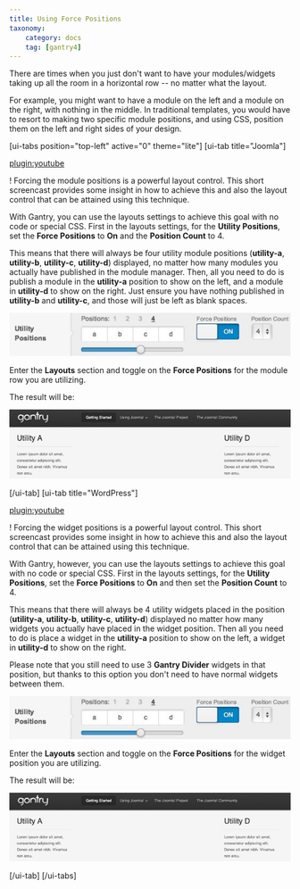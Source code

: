 ```yaml
---
title: Using Force Positions
taxonomy:
    category: docs
    tag: [gantry4]
---
```


There are times when you just don't want to have your modules/widgets taking up all the room in a horizontal row -- no matter what the layout. 

For example, you might want to have a module on the left and a module on the right, with nothing in the middle. In traditional templates, you would have to resort to making two specific module positions, and using CSS, position them on the left and right sides of your design.

[ui-tabs position="top-left" active="0" theme="lite"]
[ui-tab title="Joomla"]

[plugin:youtube](https://www.youtube.com/watch?v=Lfl4nQnduvo)

! Forcing the module positions is a powerful layout control. This short screencast provides some insight in how to achieve this and also the layout control that can be attained using this technique.

With Gantry, you can use the layouts settings to achieve this goal with no code or special CSS. First in the layouts settings, for the **Utility Positions**, set the **Force Positions** to **On** and the **Position Count** to 4.

This means that there will always be four utility module positions (**utility-a**, **utility-b**, **utility-c**, **utility-d**) displayed, no matter how many modules you actually have published in the module manager. Then, all you need to do is publish a module in the **utility-a** position to show on the left, and a module in **utility-d** to show on the right. Just ensure you have nothing published in **utility-b** and **utility-c**, and those will just be left as blank spaces.

![](force-positions1.jpg?classes=shadow,border) 

Enter the **Layouts** section and toggle on the **Force Positions** for the module row you are utilizing.

The result will be:

![](force-positions2.jpg?classes=shadow,border) 

[/ui-tab]
[ui-tab title="WordPress"]

[plugin:youtube](https://www.youtube.com/watch?v=ulsy2fkpyfA)

! Forcing the widget positions is a powerful layout control. This short screencast provides some insight in how to achieve this and also the layout control that can be attained using this technique.

With Gantry, however, you can use the layouts settings to achieve this goal with no code or special CSS. First in the layouts settings, for the **Utility Positions**, set the **Force Positions** to **On** and then set the **Position Count** to 4.

This means that there will always be 4 utility widgets placed in the position (**utility-a**, **utility-b**, **utility-c**, **utility-d**) displayed no matter how many widgets you actually have placed in the widget position. Then all you need to do is place a widget in the **utility-a** position to show on the left, a widget in **utility-d** to show on the right. 

Please note that you still need to use 3 **Gantry Divider** widgets in that position, but thanks to this option you don't need to have normal widgets between them.

![](force-positions1.jpg?classes=shadow,border) 

Enter the **Layouts** section and toggle on the **Force Positions** for the widget position you are utilizing.


The result will be:

![](force-positions2.jpg?classes=shadow,border) 

[/ui-tab]
[/ui-tabs]



